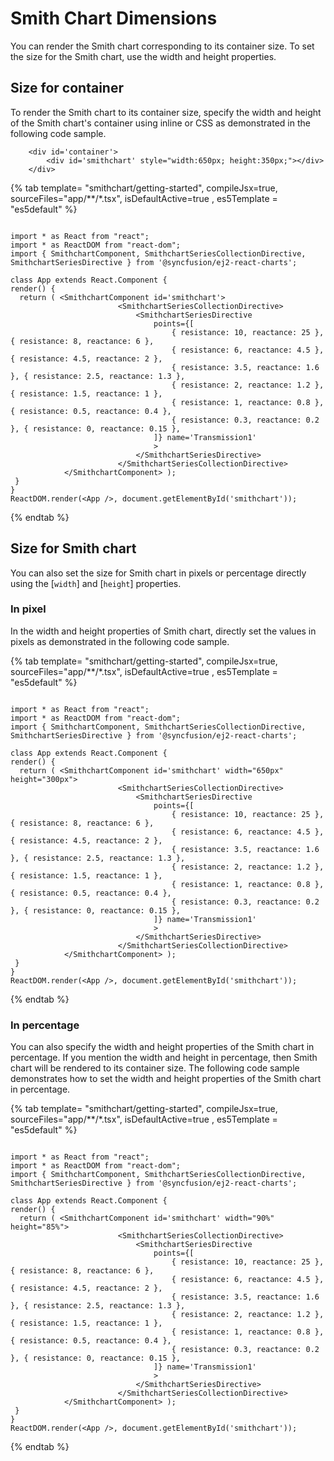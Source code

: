 # Smith Chart Dimensions

You can render the Smith chart corresponding to its container size. To set the size for the Smith chart, use the width and height properties.

## Size for container

To render the Smith chart to its container size, specify the width and height of the Smith chart's container using inline or CSS as demonstrated in the following code sample.

```tsx
    <div id='container'>
        <div id='smithchart' style="width:650px; height:350px;"></div>
    </div>
```

{% tab template= "smithchart/getting-started", compileJsx=true, sourceFiles="app/**/*.tsx", isDefaultActive=true , es5Template = "es5default" %}

```tsx

import * as React from "react";
import * as ReactDOM from "react-dom";
import { SmithchartComponent, SmithchartSeriesCollectionDirective, SmithchartSeriesDirective } from '@syncfusion/ej2-react-charts';

class App extends React.Component {
render() {
  return ( <SmithchartComponent id='smithchart'>
                        <SmithchartSeriesCollectionDirective>
                            <SmithchartSeriesDirective
                                points={[
                                    { resistance: 10, reactance: 25 }, { resistance: 8, reactance: 6 },
                                    { resistance: 6, reactance: 4.5 }, { resistance: 4.5, reactance: 2 },
                                    { resistance: 3.5, reactance: 1.6 }, { resistance: 2.5, reactance: 1.3 },
                                    { resistance: 2, reactance: 1.2 }, { resistance: 1.5, reactance: 1 },
                                    { resistance: 1, reactance: 0.8 }, { resistance: 0.5, reactance: 0.4 },
                                    { resistance: 0.3, reactance: 0.2 }, { resistance: 0, reactance: 0.15 },
                                ]} name='Transmission1'
                                >
                            </SmithchartSeriesDirective>
                        </SmithchartSeriesCollectionDirective>
            </SmithchartComponent> );
 }
}
ReactDOM.render(<App />, document.getElementById('smithchart'));

```

{% endtab %}

## Size for Smith chart

<!-- markdownlint-disable MD036 -->

You can also set the size for Smith chart in pixels or percentage directly using the [`width`] and [`height`] properties.

### In pixel

In the width and height properties of Smith chart, directly set the values in pixels as demonstrated in the following code sample.

{% tab template= "smithchart/getting-started", compileJsx=true, sourceFiles="app/**/*.tsx", isDefaultActive=true , es5Template = "es5default" %}

```tsx

import * as React from "react";
import * as ReactDOM from "react-dom";
import { SmithchartComponent, SmithchartSeriesCollectionDirective, SmithchartSeriesDirective } from '@syncfusion/ej2-react-charts';

class App extends React.Component {
render() {
  return ( <SmithchartComponent id='smithchart' width="650px" height="300px">
                        <SmithchartSeriesCollectionDirective>
                            <SmithchartSeriesDirective
                                points={[
                                    { resistance: 10, reactance: 25 }, { resistance: 8, reactance: 6 },
                                    { resistance: 6, reactance: 4.5 }, { resistance: 4.5, reactance: 2 },
                                    { resistance: 3.5, reactance: 1.6 }, { resistance: 2.5, reactance: 1.3 },
                                    { resistance: 2, reactance: 1.2 }, { resistance: 1.5, reactance: 1 },
                                    { resistance: 1, reactance: 0.8 }, { resistance: 0.5, reactance: 0.4 },
                                    { resistance: 0.3, reactance: 0.2 }, { resistance: 0, reactance: 0.15 },
                                ]} name='Transmission1'
                                >
                            </SmithchartSeriesDirective>
                        </SmithchartSeriesCollectionDirective>
            </SmithchartComponent> );
 }
}
ReactDOM.render(<App />, document.getElementById('smithchart'));

```

{% endtab %}

### In percentage

You can also specify the width and height properties of the Smith chart in percentage. If you mention the width and height in percentage, then Smith chart will be rendered to its container size. The following code sample demonstrates how to set the width and height properties of the Smith chart in percentage.

{% tab template= "smithchart/getting-started", compileJsx=true, sourceFiles="app/**/*.tsx", isDefaultActive=true , es5Template = "es5default" %}

```tsx

import * as React from "react";
import * as ReactDOM from "react-dom";
import { SmithchartComponent, SmithchartSeriesCollectionDirective, SmithchartSeriesDirective } from '@syncfusion/ej2-react-charts';

class App extends React.Component {
render() {
  return ( <SmithchartComponent id='smithchart' width="90%" height="85%">
                        <SmithchartSeriesCollectionDirective>
                            <SmithchartSeriesDirective
                                points={[
                                    { resistance: 10, reactance: 25 }, { resistance: 8, reactance: 6 },
                                    { resistance: 6, reactance: 4.5 }, { resistance: 4.5, reactance: 2 },
                                    { resistance: 3.5, reactance: 1.6 }, { resistance: 2.5, reactance: 1.3 },
                                    { resistance: 2, reactance: 1.2 }, { resistance: 1.5, reactance: 1 },
                                    { resistance: 1, reactance: 0.8 }, { resistance: 0.5, reactance: 0.4 },
                                    { resistance: 0.3, reactance: 0.2 }, { resistance: 0, reactance: 0.15 },
                                ]} name='Transmission1'
                                >
                            </SmithchartSeriesDirective>
                        </SmithchartSeriesCollectionDirective>
            </SmithchartComponent> );
 }
}
ReactDOM.render(<App />, document.getElementById('smithchart'));

```

{% endtab %}
